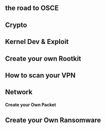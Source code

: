 
## the road to  OSCE


## Crypto


## Kernel Dev & Exploit


## Create your own Rootkit



## How to scan your VPN 


## Network

#### Create your Own Packet


## Create your Own Ransomware




